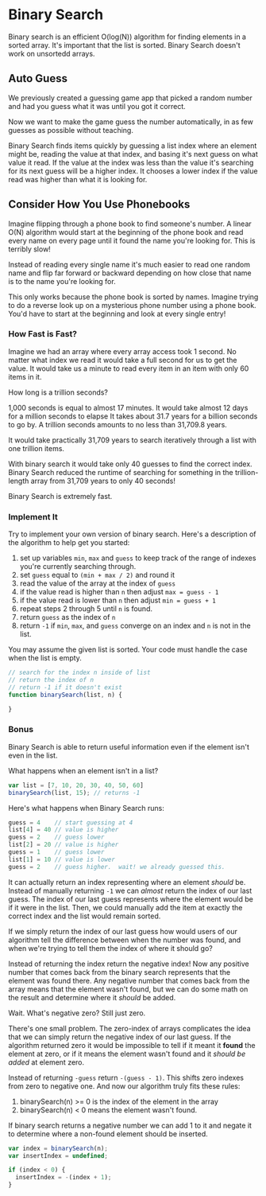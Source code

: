 # Binary Search

Binary search is an efficient O(log(N)) algorithm for finding elements in
a sorted array. It's important that the list is sorted. Binary Search doesn't
work on unsortedd arrays.

## Auto Guess
We previously created a guessing game app that picked a random number and had you
guess what it was until you got it correct.

Now we want to make the game guess the number automatically, in as few guesses as
possible without teaching.

Binary Search finds items quickly by guessing a list index where an element
might be, reading the value at that index, and basing it's next guess on what
value it read. If the value at the index was less than the value it's searching
for its next guess will be a higher index. It chooses a lower index if the value
read was higher than what it is looking for.

## Consider How You Use Phonebooks

Imagine flipping through a phone book to find someone's number. A linear O(N) algorithm
would start at the beginning of the phone book and read every name on every page until
it found the name you're looking for. This is terribly slow!

Instead of reading every single name it's much easier to read one random name
and flip far forward or backward depending on how close that name is to the name
you're looking for.

This only works because the phone book is sorted by names.
Imagine trying to do a reverse look up on a mysterious phone number using a
phone book. You'd have to start at the beginning and look at every single entry!

### How Fast is Fast?

Imagine we had an array where every array access took 1 second. No matter what index
we read it would take a full second for us to get the value. It would take us a minute
to read every item in an item with only 60 items in it.

How long is a trillion seconds?

1,000 seconds is equal to almost 17 minutes.
It would take almost 12 days for a million seconds to elapse
It takes about 31.7 years for a billion seconds to go by.
A trillion seconds amounts to no less than 31,709.8 years.

It would take practically 31,709 years to search iteratively through a list with
one trillion items.

With binary search it would take only 40 guesses to find the correct index.
Binary Search reduced the runtime of searching for something in the trillion-length
array from 31,709 years to only 40 seconds!

Binary Search is extremely fast.

### Implement It

Try to implement your own version of binary search. Here's a description of the
algorithm to help get you started:

1. set up variables `min`, `max` and `guess` to keep track of the range of
   indexes you're currently searching through.
2. set `guess` equal to `(min + max / 2)` and round it
3. read the value of the array at the index of `guess`
4. if the value read is higher than `n` then adjust `max = guess - 1`
5. if the value read is lower than `n` then adjust `min = guess + 1`
6. repeat steps 2 through 5 until `n` is found.
7. return `guess` as the index of `n`
8. return `-1` if `min`, `max`, and `guess` converge on an index and
   `n` is not in the list.

You may assume the given list is sorted. Your code must handle the case when
the list is empty.

```js
// search for the index n inside of list
// return the index of n
// return -1 if it doesn't exist
function binarySearch(list, n) {

}
```

### Bonus
Binary Search is able to return useful information even if the element isn't
even in the list. 

What happens when an element isn't in a list?

```js
var list = [7, 10, 20, 30, 40, 50, 60]
binarySearch(list, 15); // returns -1
```

Here's what happens when Binary Search runs:

```js
guess = 4    // start guessing at 4
list[4] = 40 // value is higher
guess = 2    // guess lower
list[2] = 20 // value is higher
guess = 1    // guess lower
list[1] = 10 // value is lower
guess = 2    // guess higher.  wait! we already guessed this.
```

It can actually return an index representing where an element *should* be.
Instead of manually returning `-1` we can *almost* return the index of our
last guess. The index of our last guess represents where the element would
be if it were in the list. Then, we could manually add the item at exactly
the correct index and the list would remain sorted.

If we simply return the index of our last guess how would users of our algorithm
tell the difference between when the number was found, and when we're trying to
tell them the index of where it should go?

Instead of returning the index return the negative index! Now any positive number
that comes back from the binary search represents that the element was found there.
Any negative number that comes back from the array means that the element wasn't found,
but we can do some math on the result and determine where it *should* be added.

Wait. What's negative zero? Still just zero.

There's one small problem. The zero-index of arrays complicates the idea that we
can simply return the negative index of our last guess. If the algorithm returned
zero it would be impossible to tell if it meant it **found** the element at zero,
or if it means the element wasn't found and it *should be added* at element zero.

Instead of returning `-guess` return `-(guess - 1)`. This shifts zero indexes from
zero to negative one. And now our algorithm truly fits these rules:

1. binarySearch(n) >= 0 is the index of the element in the array
2. binarySearch(n) < 0 means the element wasn't found.

If binary search returns a negative number we can add 1 to it and negate it to
determine where a non-found element should be inserted.

```js
var index = binarySearch(n);
var insertIndex = undefined;

if (index < 0) {
  insertIndex = -(index + 1);
}
```
